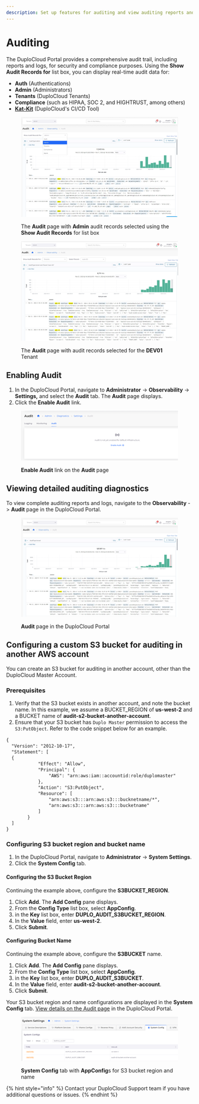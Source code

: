 ```yaml
---
description: Set up features for auditing and view auditing reports and logs
---
```


# Auditing

The DuploCloud Portal provides a comprehensive audit trail, including reports and logs, for security and compliance purposes. Using the **Show Audit Records for** list box, you can display real-time audit data for:

* **Auth** (Authentications)
* **Admin** (Administrators)
* **Tenants** (DuploCloud Tenants)
* **Compliance** (such as HIPAA, SOC 2, and HIGHTRUST, among others)
* [**Kat-Kit**](../../ci-cd/katkit/) (DuploCloud's CI/CD Tool)

<figure><img src="../../.gitbook/assets/screenshot-nimbusweb.me-2024.02.21-14_33_18.png" alt=""><figcaption><p>The <strong>Audit</strong> page with <strong>Admin</strong> audit records selected using the <strong>Show Audit Records</strong> for list box</p></figcaption></figure>



<figure><img src="../../.gitbook/assets/screenshot-nimbusweb.me-2024.02.21-14_35_02.png" alt=""><figcaption><p>The <strong>Audit</strong> page with audit records selected for the <strong>DEV01</strong> Tenant</p></figcaption></figure>

## Enabling Audit

1. In the DuploCloud Portal, navigate to **Administrator** -> **Observability** -> **Settings,** and select the **Audit** tab. The **Audit** page displays.
2. Click the **Enable Audit** link.&#x20;

<figure><img src="../../.gitbook/assets/audit11.png" alt=""><figcaption><p><strong>Enable Audit</strong> link on the <strong>Audit</strong> page</p></figcaption></figure>

## Viewing detailed auditing diagnostics

To view complete auditing reports and logs, navigate to the **Observability** -> **Audit** page in the DuploCloud Portal.

<figure><img src="../../.gitbook/assets/screenshot-nimbusweb.me-2024.02.21-14_38_32.png" alt=""><figcaption><p><strong>Audit</strong> page in the DuploCloud Portal</p></figcaption></figure>

## Configuring a custom S3 bucket for auditing in another AWS account

You can create an S3 bucket for auditing in another account, other than the DuploCloud Master Account.&#x20;

### Prerequisites

1. Verify that the S3 bucket exists in another account, and note the bucket name. In this example, we assume a BUCKET\_REGION of **us-west-2** and a BUCKET name of **audit-s2-bucket-another-account**.
2. Ensure that your S3 bucket has `Duplo Master` permission to access the `S3:PutObject`. Refer to the code snippet below for an example.

```
{
  "Version": "2012-10-17",
  "Statement": [
  {
            "Effect": "Allow",
            "Principal": {
                "AWS": "arn:aws:iam::accountid:role/duplomaster"
            },
            "Action": "S3:PutObject",
            "Resource": [
                "arn:aws:s3:::arn:aws:s3:::bucknetname/*",
                "arn:aws:s3:::arn:aws:s3:::bucketname"
            ]
        }
  ]
}
```

### Configuring S3 bucket region and bucket name

1. In the DuploCloud Portal, navigate to **Administrator** -> **System Settings**.
2. Click the **System Config** tab.

#### Configuring the S3 Bucket Region

Continuing the example above, configure the **S3BUCKET\_REGION**.

1. Click **Add**. The **Add Config** pane displays.
2. From the **Config Type** list box, select **AppConfig**.
3. in the **Key** list box, enter **DUPLO\_AUDIT\_S3BUCKET\_REGION**.
4. In the **Value** field, enter **us-west-2**.
5. Click **Submit**.

#### Configuring Bucket Name

Continuing the example above, configure the **S3BUCKET** name.

1. Click **Add**. The **Add Config** pane displays.
2. From the **Config Type** list box, select **AppConfig**.
3. in the **Key** list box, enter **DUPLO\_AUDIT\_S3BUCKET**.
4. In the **Value** field, enter **audit-s2-bucket-another-account**.
5. Click **Submit**.

Your S3 bucket region and name configurations are displayed in the **System Config** tab. [View details on the Audit page](auditing.md#viewing-detailed-auditing-diagnostics) in the DuploCloud Portal.

<figure><img src="../../.gitbook/assets/RM1 (1).png" alt=""><figcaption><p><strong>System Config</strong> tab with <strong>AppConfig</strong>s for S3 bucket region and name</p></figcaption></figure>

{% hint style="info" %}
Contact your DuploCloud Support team if you have additional questions or issues.
{% endhint %}
